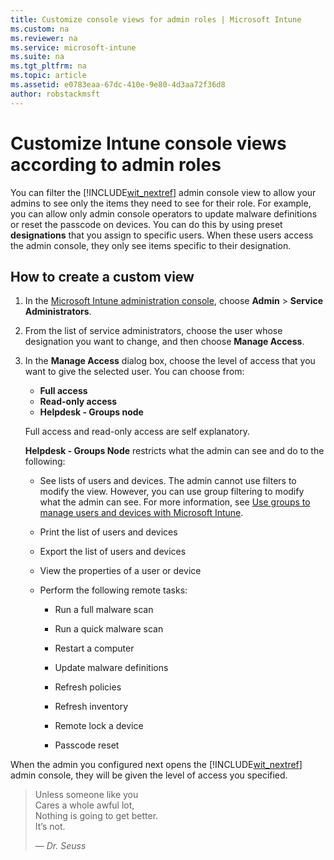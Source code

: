 ```yaml
---
title: Customize console views for admin roles | Microsoft Intune
ms.custom: na
ms.reviewer: na
ms.service: microsoft-intune
ms.suite: na
ms.tgt_pltfrm: na
ms.topic: article
ms.assetid: e0783eaa-67dc-410e-9e80-4d3aa72f36d8
author: robstackmsft
---
```

# Customize Intune console views according to admin roles
You can filter the [!INCLUDE[wit_nextref](../includes/wit_nextref_md.md)] admin console view to allow your admins to see only the items they need to see for their role. For example, you can allow only admin console operators to update malware definitions or reset the passcode on devices. You can do this by using preset **designations** that you assign to specific users. When these users access the admin console, they only see items specific to their designation.

<!--- Use this feature to help you assign administration tasks to staff while still ensuring the security of your [!INCLUDE[wit_nextref](./includes/wit_nextref_md.md)] data. --->

## How to create a custom view

1.  In the [Microsoft Intune administration console](https://manage.microsoft.com), choose **Admin** &gt; **Service Administrators**.

2.  From the list of service administrators, choose the user whose designation you want to change, and then choose **Manage Access**.

3.  In the **Manage Access** dialog box, choose the level of access that you want to give the selected user. You can choose from:

    -   **Full access**
    -   **Read-only access**
    -   **Helpdesk - Groups node**

    Full access and read-only access are self explanatory. <!--- **Helpdesk - Groups Node** allows users to choose from one of the following designations that provide custom levels of access to the [!INCLUDE[wit_nextref](../includes/wit_nextref_md.md)] admin console:--->

    **Helpdesk - Groups Node** restricts what the admin can see and do to the following:

    -   See lists of users and devices. The admin cannot use filters to modify the view. However, you can use group filtering to modify what the admin can see. For more information, see [Use groups to manage users and devices with Microsoft Intune](use-groups-to-manage-users-and-devices-with-microsoft-intune.md).

    -   Print the list of users and devices

    -   Export the list of users and devices

    -   View the properties of a user or device

    -   Perform the following remote tasks:

        -   Run a full malware scan

        -   Run a quick malware scan

        -   Restart a computer

        -   Update malware definitions

        -   Refresh policies

        -   Refresh inventory

        -   Remote lock a device

        -   Passcode reset

When the admin you configured next opens the [!INCLUDE[wit_nextref](../includes/wit_nextref_md.md)] admin console, they will be given the level of access you specified.

<blockquote>
  <p>
    Unless someone like you<br>
    Cares a whole awful lot,<br>
    Nothing is going to get better.<br>
    It’s not.
  </p>
  <footer>— <cite title="Dr. Seuss">Dr. Seuss</cite></footer>
</blockquote>
